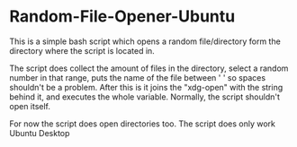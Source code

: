 # Random-File-Opener-Ubuntu
This is a simple bash script which opens a random file/directory form the directory where the script is located in. 

The script does collect the amount of files in the directory, select a random number in that range, puts the name of the file between ' ' so spaces shouldn't be a problem. After this is it joins the "xdg-open" with the string behind it, and executes the whole variable.
Normally, the script shouldn't open itself.

For now the script does open directories too.
The script does only work Ubuntu Desktop
